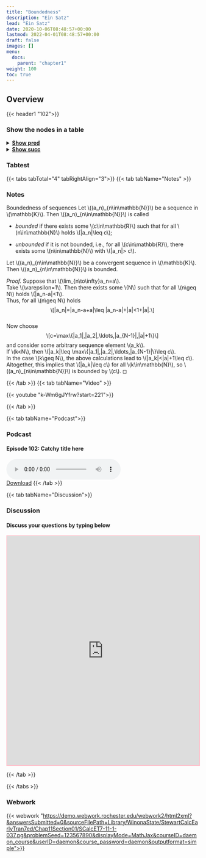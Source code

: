 ```yaml
---
title: "Boundedness"
description: "Ein Satz"
lead: "Ein Satz"
date: 2020-10-06T08:48:57+00:00
lastmod: 2022-04-01T08:48:57+00:00
draft: false
images: []
menu:
  docs:
    parent: "chapter1"
weight: 100
toc: true
---
```


## Overview

{{< header1 "102">}}

### Show the nodes in a table

<details>
<summary><b><u>Show pred</u></b></summary>
<div class="table-responsive-sm">
<table class="table">
<thead>
  <tr>
    <th scope="col">Concept</th>
    <th scope="col">Content</th>
  </tr>
</thead>
<tbody>

<tr>
<th scope="row"><a href="../../chapter0/002/">Real Numbers</a></th>
<td>In a real analysis, the real numbers are the largest number set we need. They satisfy axioms that represent the idea of a number line.</td>
</tr>
        
<tr>
<th scope="row"><a href="../../chapter0/001/">Sets</a></th>
<td>Sets are the basic building blocks for a lot of mathematics. In order to rigorously define numbers and doing real analysis, we need to know how to work with sets.</td>
</tr>
        
<tr>
<th scope="row"><a href="../../chapter0/005/">Image and Preimage</a></th>
<td>Via images and preimages we describe how functions work on sets.</td>
</tr>
        
<tr>
<th scope="row"><a href="../../chapter1/100/">Sequences</a></th>
<td>Ein Satz</td>
</tr>
        
<tr class="bg-danger">
<th scope="row"><a href="../../chapter1/102/">Boundedness</a></th>
<td>Ein Satz</td>
</tr>
        
</tbody>
</table>
</div>
</details>

<details>
<summary><b><u>Show succ</u></b></summary>
<div class="table-responsive-sm">
<table class="table">
<thead>
  <tr>
    <th scope="col">Concept</th>
    <th scope="col">Content</th>
  </tr>
</thead>
<tbody>

<tr class="bg-danger">
<th scope="row"><a href="../../chapter1/102/">Boundedness</a></th>
<td>Ein Satz</td>
</tr>
        
<tr>
<th scope="row"><a href="../../chapter1/104/">Monotonicity and
Sandwich Theorem</a></th>
<td>Ein Satz</td>
</tr>
        
<tr>
<th scope="row"><a href="../../chapter1/108/">Bolzano-Weierstrass</a></th>
<td>Ein Satz</td>
</tr>
        
</tbody>
</table>
</div>
</details>


### Tabtest

{{< tabs tabTotal="4" tabRightAlign="3">}}
{{< tab tabName="Notes" >}}

### Notes 
<div class="Definition">
<p><span>Boundedness of sequences</span> Let <span
class="math inline">\((a_n)_{n\in\mathbb{N}}\)</span> be a sequence in
<span class="math inline">\(\mathbb{K}\)</span>. Then <span
class="math inline">\((a_n)_{n\in\mathbb{N}}\)</span> is called</p>
<ul>
<li><p><em>bounded</em> if there exists some <span
class="math inline">\(c\in\mathbb{R}\)</span> such that for all <span
class="math inline">\(n\in\mathbb{N}\)</span> holds <span
class="math inline">\(|a_n|\leq c\)</span>;</p></li>
<li><p><em>unbounded</em> if it is not bounded, i.e., for all <span
class="math inline">\(c\in\mathbb{R}\)</span>, there exists some <span
class="math inline">\(n\in\mathbb{N}\)</span> with <span
class="math inline">\(|a_n|&gt; c\)</span>.</p></li>
</ul>
</div>
<div class="Theorem">
<p>Let <span class="math inline">\((a_n)_{n\in\mathbb{N}}\)</span> be
a convergent sequence in <span
class="math inline">\(\mathbb{K}\)</span>. Then <span
class="math inline">\((a_n)_{n\in\mathbb{N}}\)</span> is bounded.</p>
</div>
<div class="proof">
<p><em>Proof.</em> Suppose that <span
class="math inline">\(\lim_{n\to\infty}a_n=a\)</span>.<br />
Take <span class="math inline">\(\varepsilon=1\)</span>. Then there
exists some <span class="math inline">\(N\)</span> such that for all
<span class="math inline">\(n\geq N\)</span> holds <span
class="math inline">\(|a_n-a|&lt;1\)</span>.<br />
Thus, for all <span class="math inline">\(n\geq N\)</span> holds <span
class="math display">\[|a_n|=|a_n-a+a|\leq
|a_n-a|+|a|&lt;1+|a|.\]</span><br />
Now choose <span
class="math display">\[c=\max\{|a_1|,|a_2|,\ldots,|a_{N-1}|,|a|+1\}\]</span>
and consider some arbitrary sequence element <span
class="math inline">\(a_k\)</span>.<br />
If <span class="math inline">\(k&lt;N\)</span>, then <span
class="math inline">\(|a_k|\leq \max\{|a_1|,|a_2|,\ldots,|a_{N-1}|\}\leq
c\)</span>.<br />
In the case <span class="math inline">\(k\geq N\)</span>, the above
calculations lead to <span class="math inline">\(|a_k|&lt;|a|+1\leq
c\)</span>.<br />
Altogether, this implies that <span class="math inline">\(|a_k|\leq
c\)</span> for all <span class="math inline">\(k\in\mathbb{N}\)</span>,
so <span class="math inline">\((a_n)_{n\in\mathbb{N}}\)</span> is
bounded by <span class="math inline">\(c\)</span>. ◻</p>
</div>


{{< /tab >}}
{{< tab tabName="Video" >}}

{{< youtube "k-Wm6gJYfrw?start=221">}}

{{< /tab >}}


{{< tab tabName="Podcast">}}
<h3>Podcast</h3>
<h4>Episode 102: Catchy title here</h4>
<audio controls>
  <source src="PODCAST_real" type="audio/wav" />
  Your browser does not support the audio element.
</audio>
<br />
<a href="" class="btn btn-primary btn-lg" download="PODCAST_real"
  >Download</a
>
{{< /tab >}}

{{< tab tabName="Discussion">}}

  <h3>Discussion</h3>
  <h4>Discuss your questions by typing below</h4>

  <iframe
    style="border: 2px solid pink"
    class="embed-responsive-item"
    name="embed_readwrite"
    src="https://pads.rz.tuhh.de/p/"
    width="100%"
    height="600"
  ></iframe>

{{< /tab >}}

{{< /tabs >}}


### Webwork

{{< webwork "https://demo.webwork.rochester.edu/webwork2/html2xml?&answersSubmitted=0&sourceFilePath=Library/WinonaState/StewartCalcEarlyTran7ed/Chap11Section01/SCalcET7-11-1-037.pg&problemSeed=123567890&displayMode=MathJax&courseID=daemon_course&userID=daemon&course_password=daemon&outputformat=simple">}}
